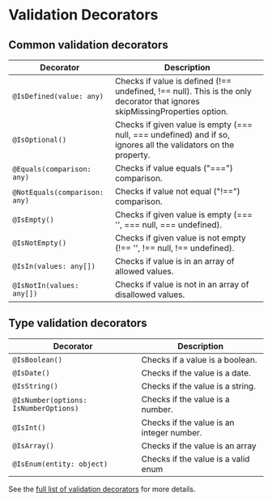 # Validation Decorators

## Common validation decorators

| Decorator | Description |
| --------- | ----------- |
| `@IsDefined(value: any)` | Checks if value is defined (!== undefined, !== null). This is the only decorator that ignores skipMissingProperties option. |
| `@IsOptional()` | Checks if given value is empty (=== null, === undefined) and if so, ignores all the validators on the property. |
| `@Equals(comparison: any)` | Checks if value equals ("===") comparison. |
| `@NotEquals(comparison: any)` | Checks if value not equal ("!==") comparison. |
| `@IsEmpty()` | Checks if given value is empty (=== '', === null, === undefined). |
| `@IsNotEmpty()` | Checks if given value is not empty (!== '', !== null, !== undefined). |
| `@IsIn(values: any[])` | Checks if value is in an array of allowed values. |
| `@IsNotIn(values: any[])` | Checks if value is not in an array of disallowed values. |

## Type validation decorators

| Decorator | Description |
| --------- | ----------- |
| `@IsBoolean()` | Checks if a value is a boolean. |
| `@IsDate()` | Checks if the value is a date. |
| `@IsString()` | Checks if the value is a string. |
| `@IsNumber(options: IsNumberOptions)` | Checks if the value is a number. |
| `@IsInt()` | Checks if the value is an integer number. |
| `@IsArray()` | Checks if the value is an array |
| `@IsEnum(entity: object)` | Checks if the value is a valid enum |

See the [full list of validation decorators](validation-decorators.md) for more details.
